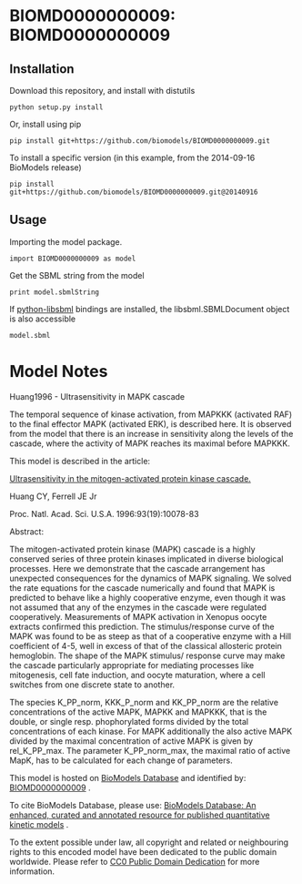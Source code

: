 # BIOMD0000000009: BIOMD0000000009

## Installation

Download this repository, and install with distutils

`python setup.py install`

Or, install using pip

`pip install git+https://github.com/biomodels/BIOMD0000000009.git`

To install a specific version (in this example, from the 2014-09-16 BioModels release)

`pip install git+https://github.com/biomodels/BIOMD0000000009.git@20140916`

## Usage

Importing the model package.

`import BIOMD0000000009 as model`

Get the SBML string from the model

`print model.sbmlString`

If [python-libsbml](https://pypi.python.org/pypi/python-libsbml) bindings are
installed, the libsbml.SBMLDocument object is also accessible

`model.sbml`


# Model Notes


Huang1996 - Ultrasensitivity in MAPK cascade

The temporal sequence of kinase activation, from MAPKKK (activated RAF) to the
final effector MAPK (activated ERK), is described here. It is observed from
the model that there is an increase in sensitivity along the levels of the
cascade, where the activity of MAPK reaches its maximal before MAPKKK.

This model is described in the article:

[Ultrasensitivity in the mitogen-activated protein kinase
cascade.](http://identifiers.org/pubmed/8816754)

Huang CY, Ferrell JE Jr

Proc. Natl. Acad. Sci. U.S.A. 1996:93(19):10078-83

Abstract:

The mitogen-activated protein kinase (MAPK) cascade is a highly conserved
series of three protein kinases implicated in diverse biological processes.
Here we demonstrate that the cascade arrangement has unexpected consequences
for the dynamics of MAPK signaling. We solved the rate equations for the
cascade numerically and found that MAPK is predicted to behave like a highly
cooperative enzyme, even though it was not assumed that any of the enzymes in
the cascade were regulated cooperatively. Measurements of MAPK activation in
Xenopus oocyte extracts confirmed this prediction. The stimulus/response curve
of the MAPK was found to be as steep as that of a cooperative enzyme with a
Hill coefficient of 4-5, well in excess of that of the classical allosteric
protein hemoglobin. The shape of the MAPK stimulus/ response curve may make
the cascade particularly appropriate for mediating processes like mitogenesis,
cell fate induction, and oocyte maturation, where a cell switches from one
discrete state to another.

The species K_PP_norm, KKK_P_norm and KK_PP_norm are the relative
concentrations of the active MAPK, MAPKK and MAPKKK, that is the double, or
single resp. phophorylated forms divided by the total concentrations of each
kinase. For MAPK additionally the also active MAPK divided by the maximal
concentration of active MAPK is given by rel_K_PP_max. The parameter
K_PP_norm_max, the maximal ratio of active MapK, has to be calculated for each
change of parameters.

This model is hosted on [BioModels Database](http://www.ebi.ac.uk/biomodels/)
and identified by:
[BIOMD0000000009](http://identifiers.org/biomodels.db/BIOMD0000000009) .

To cite BioModels Database, please use: [BioModels Database: An enhanced,
curated and annotated resource for published quantitative kinetic
models](http://identifiers.org/pubmed/20587024) .

To the extent possible under law, all copyright and related or neighbouring
rights to this encoded model have been dedicated to the public domain
worldwide. Please refer to [CC0 Public Domain
Dedication](http://creativecommons.org/publicdomain/zero/1.0/) for more
information.



